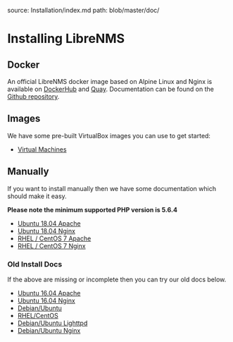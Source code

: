 source: Installation/index.md
path: blob/master/doc/

# Installing LibreNMS

## Docker
An official LibreNMS docker image based on Alpine Linux and Nginx is available on [DockerHub](https://hub.docker.com/r/librenms/librenms/) and [Quay](https://quay.io/repository/librenms/librenms). Documentation can be found on the [Github repository](https://github.com/librenms/docker).

## Images
We have some pre-built VirtualBox images you can use to get started:

- [Virtual Machines](http://docs.librenms.org/Installation/Images/)

## Manually
If you want to install manually then we have some documentation which should make it easy.

**Please note the minimum supported PHP version is 5.6.4**

- [Ubuntu 18.04 Apache](http://docs.librenms.org/Installation/Installation-Ubuntu-1804-Apache/)
- [Ubuntu 18.04 Nginx](http://docs.librenms.org/Installation/Installation-Ubuntu-1804-Nginx/)
- [RHEL / CentOS 7 Apache](http://docs.librenms.org/Installation/Installation-CentOS-7-Apache/)
- [RHEL / CentOS 7 Nginx](http://docs.librenms.org/Installation/Installation-CentOS-7-Nginx/)

### Old Install Docs
If the above are missing or incomplete then you can try our old docs below.

- [Ubuntu 16.04 Apache](http://docs.librenms.org/Installation/Installation-Ubuntu-1604-Apache/)
- [Ubuntu 16.04 Nginx](http://docs.librenms.org/Installation/Installation-Ubuntu-1604-Nginx/)
- [Debian/Ubuntu](http://docs.librenms.org/Installation/Installation-Ubuntu-1404-Apache/)
- [RHEL/CentOS](http://docs.librenms.org/Installation/Installation-CentOS-6-Apache-Nginx/)
- [Debian/Ubuntu Lighttpd](http://docs.librenms.org/Installation/Installation-Ubuntu-1404-Lighttpd/)
- [Debian/Ubuntu Nginx](http://docs.librenms.org/Installation/Installation-Ubuntu-1404-Nginx/)
